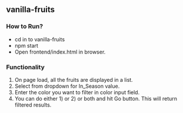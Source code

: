 ## vanilla-fruits

### How to Run?
* cd in to vanilla-fruits
* npm start
* Open frontend/index.html in browser.

### Functionality
1) On page load, all the fruits are displayed in a list.
2) Select from dropdown for In_Season value.
3) Enter the color you want to filter in color input field.
4) You can do either 1) or 2) or both and hit Go button. This will return filtered results.

